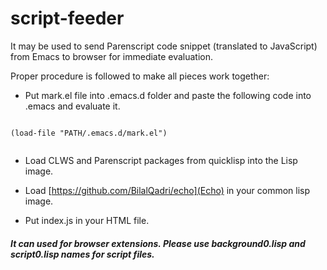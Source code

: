 # script-feeder
It may be used to send Parenscript code snippet (translated to JavaScript) from Emacs to browser for immediate evaluation.


Proper procedure is followed to make all pieces work together:

-  Put mark.el file into .emacs.d folder and paste the following code into .emacs and evaluate it.
```

(load-file "PATH/.emacs.d/mark.el")
 
```
- Load CLWS and Parenscript packages from quicklisp into the Lisp image.
- Load [https://github.com/BilalQadri/echo](Echo) in your common lisp image.

- Put index.js in your HTML file.


##### It can used for browser extensions. Please use background0.lisp and script0.lisp names for script files.
